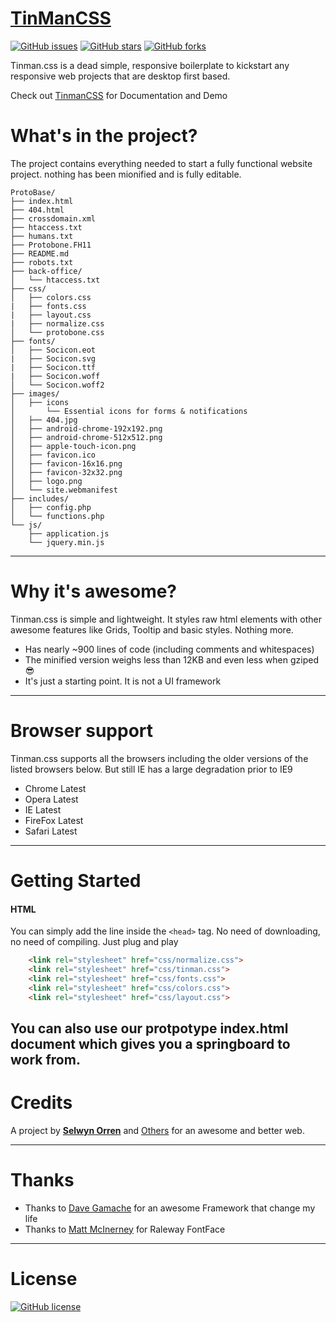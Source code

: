 # [TinManCSS](https://bit.ly/3N9XwxR)

[![GitHub issues](https://img.shields.io/github/issues/Linuxweb/TinManCSS?style=for-the-badge)](https://github.com/Linuxweb/TinManCSS/issues)
[![GitHub stars](https://img.shields.io/github/stars/Linuxweb/TinManCSS?style=for-the-badge)](https://github.com/Linuxweb/TinManCSS/stargazers)
[![GitHub forks](https://img.shields.io/github/forks/Linuxweb/TinManCSS?style=for-the-badge)](https://github.com/Linuxweb/TinManCSS/network)

Tinman.css is a dead simple, responsive boilerplate to kickstart any responsive web projects that are desktop first based.

Check out [TinmanCSS](https://bit.ly/43JzXS5) for Documentation and Demo

# What's in the project?

The project contains everything needed to start a fully functional website project. nothing has been mionified and is fully editable.

```
ProtoBase/
├── index.html
├── 404.html
├── crossdomain.xml
├── htaccess.txt
├── humans.txt
├── Protobone.FH11
├── README.md
├── robots.txt
├── back-office/
│   └── htaccess.txt
├── css/
│   ├── colors.css
|   ├── fonts.css
|   ├── layout.css
|   ├── normalize.css
│   └── protobone.css
├── fonts/
│   ├── Socicon.eot
|   ├── Socicon.svg
|   ├── Socicon.ttf
|   ├── Socicon.woff
│   └── Socicon.woff2
├── images/
│   ├── icons
│   	└── Essential icons for forms & notifications
│   ├── 404.jpg
│   ├── android-chrome-192x192.png
│   ├── android-chrome-512x512.png
│   ├── apple-touch-icon.png
│   ├── favicon.ico
│   ├── favicon-16x16.png
│   ├── favicon-32x32.png
│   ├── logo.png
│   └── site.webmanifest
├── includes/
│   ├── config.php
│   └── functions.php
└── js/
    ├── application.js
    └── jquery.min.js
```
---

# Why it's awesome?

Tinman.css is simple and lightweight. It styles raw html elements with other awesome features like Grids, Tooltip and basic styles. Nothing more.

* Has nearly ~900 lines of code (including comments and whitespaces)
* The minified version weighs less than 12KB and even less when gziped :sunglasses:
* It's just a starting point. It is not a UI framework

---

# Browser support

Tinman.css supports all the browsers including the older versions of the listed browsers below. But still IE has a large degradation prior to IE9

* Chrome Latest
* Opera Latest
* IE Latest
* FireFox Latest
* Safari Latest

---

# Getting Started

#### HTML

You can simply add the line inside the `<head>` tag. No need of downloading, no need of compiling. Just plug and play

```html
	<link rel="stylesheet" href="css/normalize.css">
	<link rel="stylesheet" href="css/tinman.css">
	<link rel="stylesheet" href="css/fonts.css">
	<link rel="stylesheet" href="css/colors.css">
	<link rel="stylesheet" href="css/layout.css">
```
You can also use our protpotype index.html document which gives you a springboard to work from.
---

# Credits

A project by **[Selwyn Orren](https://github.com/linuxweb)** and [Others](https://github.com/Linuxweb/tinmancss/graphs/contributors) for an awesome and better web.

---

# Thanks

* Thanks to [Dave Gamache](https://github.com/dhg) for an awesome Framework that change my life
* Thanks to [Matt McInerney](https://fonts.google.com/specimen/Raleway) for Raleway FontFace

---

# License
[![GitHub license](https://img.shields.io/badge/license-MIT-blue.svg)](https://github.com/Linuxweb/ProtoBone/blob/master/LICENSE)
